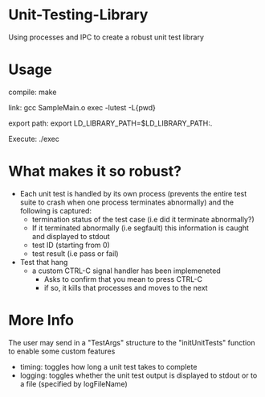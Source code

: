 # Unit-Testing-Library
Using processes and IPC to create a robust unit test library 

# Usage
compile: make

link: gcc SampleMain.o exec -lutest -L{pwd}

export path: export LD_LIBRARY_PATH=$LD_LIBRARY_PATH:.

Execute: ./exec

# What makes it so robust?

 - Each unit test is handled by its own process (prevents the entire test suite to crash when one process terminates abnormally) and the following is captured:
    - termination status of the test case (i.e did it terminate abnormally?)
    - If it terminated abnormally (i.e segfault) this information is caught and displayed to stdout   
    - test ID (starting from 0)
    - test result (i.e pass or fail)
 - Test that hang
    - a custom CTRL-C signal handler has been implemeneted
       - Asks to confirm that you mean to press CTRL-C
       - if so, it kills that processes and moves to the next


# More Info
The user may send in a "TestArgs" structure to the "initUnitTests" function to enable some custom features
  - timing: toggles how long a unit test takes to complete
  - logging: toggles whether the unit test output is displayed to stdout or to a file (specified by logFileName)

